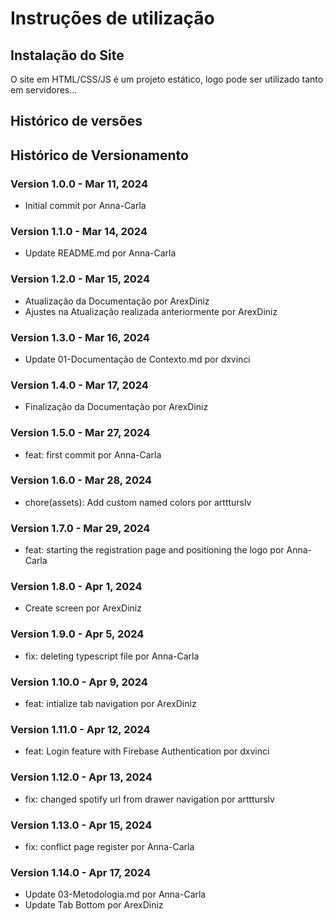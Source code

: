 # Instruções de utilização

## Instalação do Site

O site em HTML/CSS/JS é um projeto estático, logo pode ser utilizado tanto em servidores...

## Histórico de versões

## Histórico de Versionamento

### Version 1.0.0 - Mar 11, 2024
- Initial commit por Anna-Carla

### Version 1.1.0 - Mar 14, 2024
- Update README.md por Anna-Carla

### Version 1.2.0 - Mar 15, 2024
- Atualização da Documentação por ArexDiniz
- Ajustes na Atualização realizada anteriormente por ArexDiniz

### Version 1.3.0 - Mar 16, 2024
- Update 01-Documentação de Contexto.md por dxvinci

### Version 1.4.0 - Mar 17, 2024
- Finalização da Documentação por ArexDiniz

### Version 1.5.0 - Mar 27, 2024
- feat: first commit por Anna-Carla

### Version 1.6.0 - Mar 28, 2024
- chore(assets): Add custom named colors por arttturslv

### Version 1.7.0 - Mar 29, 2024
- feat: starting the registration page and positioning the logo por Anna-Carla

### Version 1.8.0 - Apr 1, 2024
- Create screen por ArexDiniz

### Version 1.9.0 - Apr 5, 2024
- fix: deleting typescript file por Anna-Carla

### Version 1.10.0 - Apr 9, 2024
- feat: intialize tab navigation por ArexDiniz

### Version 1.11.0 - Apr 12, 2024
- feat: Login feature with Firebase Authentication por dxvinci

### Version 1.12.0 - Apr 13, 2024
- fix: changed spotify url from drawer navigation por arttturslv

### Version 1.13.0 - Apr 15, 2024
- fix: conflict page register por Anna-Carla

### Version 1.14.0 - Apr 17, 2024
- Update 03-Metodologia.md por Anna-Carla
- Update Tab Bottom por ArexDiniz
